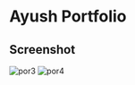 # Ayush Portfolio
## Screenshot
![por3](https://user-images.githubusercontent.com/51109416/95918504-8a9c0380-0dc9-11eb-80e7-22aa9c27b2bd.png)
![por4](https://user-images.githubusercontent.com/51109416/95918525-95569880-0dc9-11eb-86d6-3fdbc7116d69.png)

